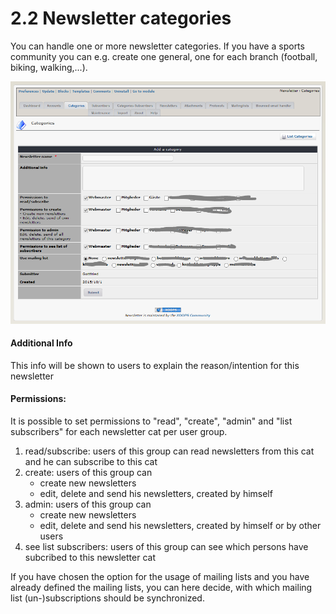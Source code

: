 # 2.2 Newsletter categories

You can handle one or more newsletter categories. If you have a sports community you can e.g. create one general, one for each branch (football, biking, walking,...). 

![](../assets/category1_en.PNG)

#### Additional Info
This info will be shown to users to explain the reason/intention for this newsletter 

#### Permissions:
It is possible to set permissions to "read", "create", "admin" and "list subscribers" for each newsletter cat per user group.
1. read/subscribe: users of this group can read newsletters from this cat and he can subscribe to this cat
2. create: users of this group can
   - create new newsletters
   - edit, delete and send his newsletters, created by himself
3. admin: users of this group can
   - create new newsletters
   - edit, delete and send his newsletters, created by himself or by other users
4. see list subscribers: users of this group can see which persons have subcribed to this newsletter cat

If you have chosen the option for the usage of mailing lists and you have already defined the mailing lists, you can here decide, with which mailing list (un-)subscriptions should be synchronized.

